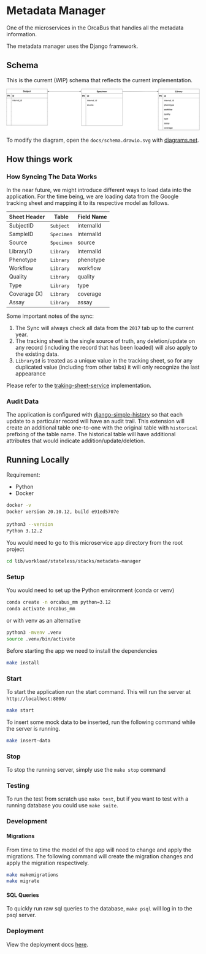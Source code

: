 # Metadata Manager

One of the microservices in the OrcaBus that handles all the metadata information.

The metadata manager uses the Django framework.

## Schema

This is the current (WIP) schema that reflects the current implementation.

![schema](docs/schema.drawio.svg)

To modify the diagram, open the `docs/schema.drawio.svg` with [diagrams.net](https://app.diagrams.net/?src=about).

## How things work

### How Syncing The Data Works

In the near future, we might introduce different ways to load data into the application. For the time being, we are
loading data
from the Google tracking sheet and mapping it to its respective model as follows.

| Sheet Header | Table      | Field Name |
|--------------|------------|------------|
| SubjectID    | `Subject`  | internalId |
| SampleID     | `Specimen` | internalId |
| Source       | `Specimen` | source     |
| LibraryID    | `Library`  | internalId |
| Phenotype    | `Library`  | phenotype  |
| Workflow     | `Library`  | workflow   |
| Quality      | `Library`  | quality    |
| Type         | `Library`  | type       |
| Coverage (X) | `Library`  | coverage   |
| Assay        | `Library`  | assay      |

Some important notes of the sync:

1. The Sync will always check all data from the `2017` tab up to the current year.
2. The tracking sheet is the single source of truth, any deletion/update on any record (including the record that has
   been
   loaded) will also apply to the existing data.
3. `LibraryId` is treated as a unique value in the tracking sheet, so for any duplicated value (including from other
   tabs) it will only recognize the last appearance

Please refer to the [traking-sheet-service](proc/service/tracking_sheet_srv.py) implementation.

### Audit Data

The application is configured with [django-simple-history](https://django-simple-history.readthedocs.io/en/latest/)
so that each update to a particular record will have an audit trail. This extension will create an additional table
one-to-one with the original table with `historical` prefixing of the table name. The historical table will have
additional attributes that would indicate addition/update/deletion.

## Running Locally

Requirement:

- Python
- Docker

```bash
docker -v
Docker version 20.10.12, build e91ed5707e

python3 --version
Python 3.12.2
```

You would need to go to this microservice app directory from the root project

```bash
cd lib/workload/stateless/stacks/metadata-manager
```

### Setup

You would need to set up the Python environment (conda or venv)

```bash
conda create -n orcabus_mm python=3.12
conda activate orcabus_mm
```

or with venv as an alternative

```bash
python3 -mvenv .venv
source .venv/bin/activate
```

Before starting the app we need to install the dependencies

```bash
make install
```

### Start

To start the application run the start command. This will run the server at `http://localhost:8000/`

```bash
make start
```

To insert some mock data to be inserted, run the following command while the server is running.

```bash
make insert-data
```

### Stop

To stop the running server, simply use the `make stop` command

### Testing

To run the test from scratch use `make test`, but if you want to test with a running database you could use `make suite`.

### Development

#### Migrations

From time to time the model of the app will need to change and apply the migrations. The following command will create
the migration changes and apply the migration respectively.

```bash
make makemigrations
make migrate
```

#### SQL Queries

To quickly run raw sql queries to the database, `make psql` will log in to the psql server.

### Deployment

View the deployment docs [here](./deploy/README.md).
